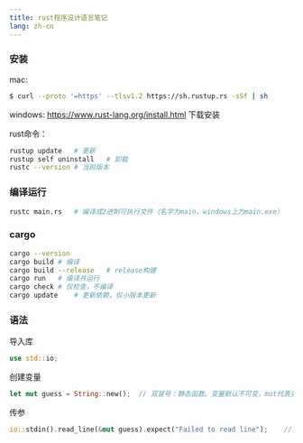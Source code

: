 ```yaml
---
title: rust程序设计语言笔记
lang: zh-cn
---
```


### 安装

mac:
```bash
$ curl --proto '=https' --tlsv1.2 https://sh.rustup.rs -sSf | sh

```
windows:
https://www.rust-lang.org/install.html 下载安装

rust命令：
```bash
rustup update   # 更新
rustup self uninstall   # 卸载
rustc --version # 当前版本
```

### 编译运行
```bash
rustc main.rs   # 编译成2进制可执行文件（名字为main，windows上为main.exe）
```

### cargo
```bash
cargo --version
cargo build # 编译
cargo build --release   # release构建
cargo run   # 编译并运行
cargo check # 仅检查，不编译
cargo update    # 更新依赖，仅小版本更新
```

### 语法

导入库
```rust
use std::io;
```

创建变量
```rust
let mut guess = String::new();  // 双冒号：静态函数。变量默认不可变，mut代表变量可变
```

传参
```rust
io::stdin().read_line(&mut guess).expect("Failed to read line");    // &表示该参数是一个引用，mut代表该参数可变
```
